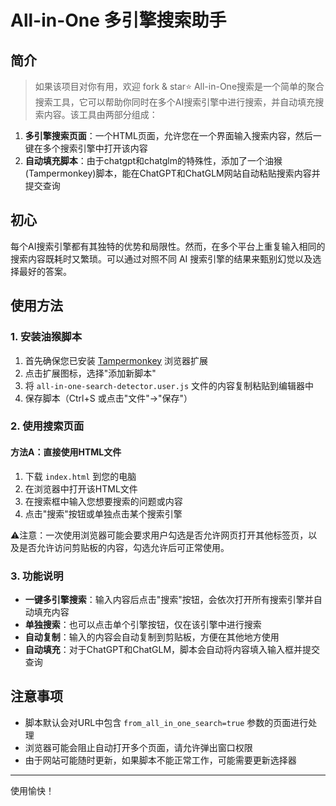 # All-in-One 多引擎搜索助手

## 简介
> 如果该项目对你有用，欢迎 fork & star⭐
All-in-One搜索是一个简单的聚合搜索工具，它可以帮助你同时在多个AI搜索引擎中进行搜索，并自动填充搜索内容。该工具由两部分组成：

1. **多引擎搜索页面**：一个HTML页面，允许您在一个界面输入搜索内容，然后一键在多个搜索引擎中打开该内容
2. **自动填充脚本**：由于chatgpt和chatglm的特殊性，添加了一个油猴(Tampermonkey)脚本，能在ChatGPT和ChatGLM网站自动粘贴搜索内容并提交查询


## 初心

每个AI搜索引擎都有其独特的优势和局限性。然而，在多个平台上重复输入相同的搜索内容既耗时又繁琐。可以通过对照不同 AI 搜索引擎的结果来甄别幻觉以及选择最好的答案。

## 使用方法

### 1. 安装油猴脚本

1. 首先确保您已安装 [Tampermonkey](https://www.tampermonkey.net/) 浏览器扩展
2. 点击扩展图标，选择"添加新脚本"
3. 将 `all-in-one-search-detector.user.js` 文件的内容复制粘贴到编辑器中
4. 保存脚本（Ctrl+S 或点击"文件"→"保存"）

### 2. 使用搜索页面

#### 方法A：直接使用HTML文件
1. 下载 `index.html` 到您的电脑
2. 在浏览器中打开该HTML文件
3. 在搜索框中输入您想要搜索的问题或内容
4. 点击"搜索"按钮或单独点击某个搜索引擎

⚠️注意：一次使用浏览器可能会要求用户勾选是否允许网页打开其他标签页，以及是否允许访问剪贴板的内容，勾选允许后可正常使用。

### 3. 功能说明

- **一键多引擎搜索**：输入内容后点击"搜索"按钮，会依次打开所有搜索引擎并自动填充内容
- **单独搜索**：也可以点击单个引擎按钮，仅在该引擎中进行搜索
- **自动复制**：输入的内容会自动复制到剪贴板，方便在其他地方使用
- **自动填充**：对于ChatGPT和ChatGLM，脚本会自动将内容填入输入框并提交查询

## 注意事项

- 脚本默认会对URL中包含 `from_all_in_one_search=true` 参数的页面进行处理
- 浏览器可能会阻止自动打开多个页面，请允许弹出窗口权限
- 由于网站可能随时更新，如果脚本不能正常工作，可能需要更新选择器

---

使用愉快！
